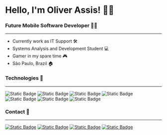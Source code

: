 # Hello, I'm Oliver Assis! 👋🏽 

<h3> Future Mobile Software Developer 📱🔥</h3>

<hr>

- Currently work as IT Support 🛠️
- Systems Analysis and Development Student 💻
- Gamer in my spare time 🎮
- São Paulo, Brazil 🏠

<h3> Technologies 🚀 </h3>

<hr>

![Static Badge](https://img.shields.io/badge/HTML5-black?style=square&logo=HTML5&logoColor=%23E34F26)
![Static Badge](https://img.shields.io/badge/CSS3-black?style=square&logo=CSS3&logoColor=%231572B6)
![Static Badge](https://img.shields.io/badge/JAVASCRIPT-black?style=square&logo=JAVASCRIPT&logoColor=%23F7DF1E)
![Static Badge](https://img.shields.io/badge/NODE.JS-black?style=square&logo=NODE.JS&logoColor=%23339933)
![Static Badge](https://img.shields.io/badge/REACT-black?style=square&logo=REACT&logoColor=%2361DAFB)
![Static Badge](https://img.shields.io/badge/MySQL-black?style=square&logo=MySQL&logoColor=%234479A1)
![Static Badge](https://img.shields.io/badge/GIT-black?style=square&logo=GIT&logoColor=%23F05032)


<h3> Contact 📱 </h3>

<hr>

<p align="left">

<a href="mailto:oliverinvest08@gmail.com" target="_blank" alt="Gmail">
<img alt="Static Badge" src="https://img.shields.io/badge/GMAIL-black?style=square&logo=GMAIL&logoColor=%23EA4335"></a>

<a href="https://www.instagram.com/oliverassis08/" target="_blank" alt="Instagram">
<img alt="Static Badge" src="https://img.shields.io/badge/INSTAGRAM-black?style=square&logo=INSTAGRAM&logoColor=%23E4405F"></a>

<a href="https://www.linkedin.com/in/oliverassis" target="_blank" alt="Linkedin">
<img alt="Static Badge" src="https://img.shields.io/badge/LINKEDIN-black?style=square&logo=LINKEDIN&logoColor=%230A66C2"></a>

<a href="https://api.whatsapp.com/send/?phone=19995812011&text&type=phone_number&app_absent=0" target="_blank" alt="WhatsApp">
<img alt="Static Badge" src="https://img.shields.io/badge/WHATSAPP-black?style=square&logo=WHATSAPP&logoColor=%2325D366"></a>

</p>




  












